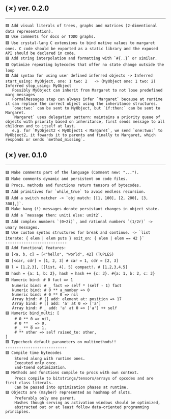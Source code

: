 ## (✗) ver. 0.2.0
-----------------
    🟥 Add visual literals of trees, graphs and matrices (2-dimentional data representation).
    🟥 Use comments for docs or TODO graphs.
    🟥 Use crystal-lang C extensions to bind native values to margaret ones. C code should be exported as a static library and the exposed API should be declared in code.
    🟥 Add string interpolation and formatting with `#{..}` or similar.
    🟥 Optimize repeating bytecodes that offer no state change outside the loop
    🟥 Add syntax for using user defined inferred objects -> Inferred start_using: MyObject, one: 1 two: 2   -> (MyObject one: 1 two: 2) Inferred stop_using: MyObject
       Possibly MyObject can inherit from Margaret to not lose predefined marg messages
       FormalMessages step can always infer `Margaret` because at runtime it can replace the correct object using the inheritance structures.
       `one:two:` can be sent to MyObject, but `if:then:` can be sent to Margaret.
       `Margaret` uses delegation pattern: maintains a priority queue of objects with priority based on inheritance, first sends message to all children and to itself at last.
       e.g. for `MyObject2 < MyObject1 < Margaret`, we send `one:two:` to MyObject2, it fowards it to parents and finally to Margaret, which responds or sends `method_missing`.

## (✗) ver. 0.1.0
-----------------
    🟥 Make comments part of the language (Comment new: "...").
    🟥 Make comments dynamic and persistent on code files.
    🟥 Procs, methods and functions return tensors of bytecodes.
    🟥 Add primitives for `while_true` to avoid endless recursion.
    🟥 Add a switch matcher -> `obj match: [[1, 100], [2, 200], [3, 300],]`.
    🟥 Make bang (!) messages denote persistant changes in object state.
    🟥 Add a `message then: unit1 else: unit2`.
    🟥 Add complex numbers `(0+2i)`, and rational numbers `(1/2r)` -> unary messages.
    🟥 Use custom syntax structures for break and continue. -> `list iterate: { elem | elem puts } exit_on: { elem | elem == 42 }`
    ---------------------------
    🟥 Add functional features:
    🟥 [<a, b, c] = [<"hello", "world", 42] (TUPLES)
    🟥 [<car, cdr] = [1, 2, 3] # car = 1, cdr = [2, 3]
    🟥 l = [1,2,3], [[list, 4], 5] compact!. # [1,2,3,4,5]
    🟥 hash = {a: 1, b: 2}, hash = hash ++ {c: 3}. #{a: 1, b: 2, c: 3}
    🟥 Numeric bind: # 0 fact => 1
       Numeric bind: # _ fact => self * (self - 1) fact
       Numeric bind: # 0 ** a_number => 0
       Numeric bind: # 0 ** 0 => nil
       Array bind: # [] add: element at: position => 17
       Array bind: # [] add: 'a' at 0 => ['a']
       Array bind: # _ add: 'a' at 0 => ['a'] ++ self
    🟥 Numeric bind_multi: [
        # 0 ** 0 => nil,
        # 0 ** _ => 0,
        # _ ** 0 => 1,
        # ** other => self raised_to: other,
    ]
    🟥 Typecheck default parameters on multimethods!!
    ---------------------------
    🟥 Compile time bytecodes
        Stored along with runtime ones.
        Executed only once.
        End-toend optimization.
    🟥 Methods and functions compile to procs with own context.
        Procs compile to bitstrings/tensors/arrays of opcodes and are first class literals.
        Can be passed into optimization phases at runtime.
    🟥 Objects are (maybe?) represented as hashmap of slots.
        Preferably only one parent.
        Hashes though serving as activation windows should be optimized,
        abstracted out or at least follow data-oriented programming principles.
